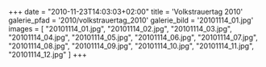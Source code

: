 +++
date = "2010-11-23T14:03:03+02:00"
title = 'Volkstrauertag 2010'
galerie_pfad = '2010/volkstrauertag_2010'
galerie_bild = '20101114_01.jpg'
images = [
  "20101114_01.jpg",
  "20101114_02.jpg",
  "20101114_03.jpg",
  "20101114_04.jpg",
  "20101114_05.jpg",
  "20101114_06.jpg",
  "20101114_07.jpg",
  "20101114_08.jpg",
  "20101114_09.jpg",
  "20101114_10.jpg",
  "20101114_11.jpg",
  "20101114_12.jpg"
]
+++

      
